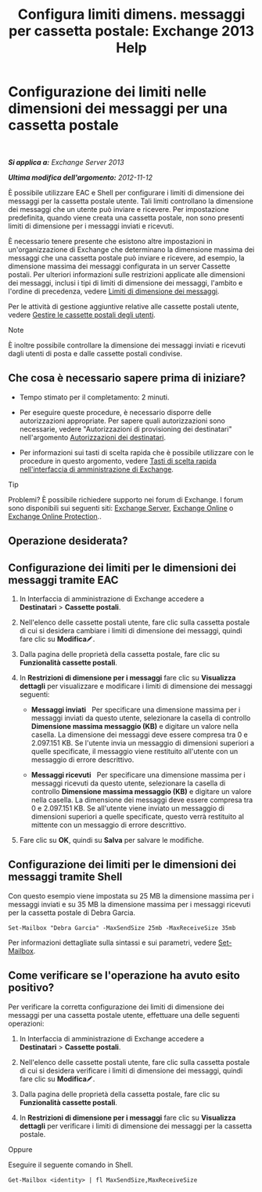 ﻿---
title: 'Configura limiti dimens. messaggi per cassetta postale: Exchange 2013 Help'
TOCTitle: Configurazione dei limiti nelle dimensioni dei messaggi per una cassetta postale
ms:assetid: d1220685-14c0-4c4f-abb2-3920f3046212
ms:mtpsurl: https://technet.microsoft.com/it-it/library/Bb124708(v=EXCHG.150)
ms:contentKeyID: 50555684
ms.date: 01/04/2018
mtps_version: v=EXCHG.150
ms.translationtype: HT
---

# Configurazione dei limiti nelle dimensioni dei messaggi per una cassetta postale

 

_**Si applica a:** Exchange Server 2013_

_**Ultima modifica dell'argomento:** 2012-11-12_

È possibile utilizzare EAC e Shell per configurare i limiti di dimensione dei messaggi per la cassetta postale utente. Tali limiti controllano la dimensione dei messaggi che un utente può inviare e ricevere. Per impostazione predefinita, quando viene creata una cassetta postale, non sono presenti limiti di dimensione per i messaggi inviati e ricevuti.

È necessario tenere presente che esistono altre impostazioni in un'organizzazione di Exchange che determinano la dimensione massima dei messaggi che una cassetta postale può inviare e ricevere, ad esempio, la dimensione massima dei messaggi configurata in un server Cassette postali. Per ulteriori informazioni sulle restrizioni applicate alle dimensioni dei messaggi, inclusi i tipi di limiti di dimensione dei messaggi, l'ambito e l'ordine di precedenza, vedere [Limiti di dimensione dei messaggi](message-size-limits-exchange-2013-help.md).

Per le attività di gestione aggiuntive relative alle cassette postali utente, vedere [Gestire le cassette postali degli utenti](https://docs.microsoft.com/it-it/exchange/recipients-in-exchange-online/manage-user-mailboxes/manage-user-mailboxes).


> [!NOTE]
> È inoltre possibile controllare la dimensione dei messaggi inviati e ricevuti dagli utenti di posta e dalle cassette postali condivise.



## Che cosa è necessario sapere prima di iniziare?

  - Tempo stimato per il completamento: 2 minuti.

  - Per eseguire queste procedure, è necessario disporre delle autorizzazioni appropriate. Per sapere quali autorizzazioni sono necessarie, vedere "Autorizzazioni di provisioning dei destinatari" nell'argomento [Autorizzazioni dei destinatari](recipients-permissions-exchange-2013-help.md).

  - Per informazioni sui tasti di scelta rapida che è possibile utilizzare con le procedure in questo argomento, vedere [Tasti di scelta rapida nell'interfaccia di amministrazione di Exchange](keyboard-shortcuts-in-the-exchange-admin-center-exchange-online-protection-help.md).


> [!TIP]
> Problemi? È possibile richiedere supporto nei forum di Exchange. I forum sono disponibili sui seguenti siti: <A href="https://go.microsoft.com/fwlink/p/?linkid=60612">Exchange Server</A>, <A href="https://go.microsoft.com/fwlink/p/?linkid=267542">Exchange Online</A> o <A href="https://go.microsoft.com/fwlink/p/?linkid=285351">Exchange Online Protection</A>..



## Operazione desiderata?

## Configurazione dei limiti per le dimensioni dei messaggi tramite EAC

1.  In Interfaccia di amministrazione di Exchange accedere a **Destinatari** \> **Cassette postali**.

2.  Nell'elenco delle cassette postali utente, fare clic sulla cassetta postale di cui si desidera cambiare i limiti di dimensione dei messaggi, quindi fare clic su **Modifica**![Icona Modifica](images/JJ218640.6f53ccb2-1f13-4c02-bea0-30690e6ea71d(EXCHG.150).gif "Icona Modifica").

3.  Dalla pagina delle proprietà della cassetta postale, fare clic su **Funzionalità cassette postali**.

4.  In **Restrizioni di dimensione per i messaggi** fare clic su **Visualizza dettagli** per visualizzare e modificare i limiti di dimensione dei messaggi seguenti:
    
      - **Messaggi inviati**   Per specificare una dimensione massima per i messaggi inviati da questo utente, selezionare la casella di controllo **Dimensione massima messaggio (KB)** e digitare un valore nella casella. La dimensione dei messaggi deve essere compresa tra 0 e 2.097.151 KB. Se l'utente invia un messaggio di dimensioni superiori a quelle specificate, il messaggio viene restituito all'utente con un messaggio di errore descrittivo.
    
      - **Messaggi ricevuti**   Per specificare una dimensione massima per i messaggi ricevuti da questo utente, selezionare la casella di controllo **Dimensione massima messaggio (KB)** e digitare un valore nella casella. La dimensione dei messaggi deve essere compresa tra 0 e 2.097.151 KB. Se all'utente viene inviato un messaggio di dimensioni superiori a quelle specificate, questo verrà restituito al mittente con un messaggio di errore descrittivo.

5.  Fare clic su **OK**, quindi su **Salva** per salvare le modifiche.

## Configurazione dei limiti per le dimensioni dei messaggi tramite Shell

Con questo esempio viene impostata su 25 MB la dimensione massima per i messaggi inviati e su 35 MB la dimensione massima per i messaggi ricevuti per la cassetta postale di Debra Garcia.

    Set-Mailbox "Debra Garcia" -MaxSendSize 25mb -MaxReceiveSize 35mb

Per informazioni dettagliate sulla sintassi e sui parametri, vedere [Set-Mailbox](https://technet.microsoft.com/it-it/library/bb123981\(v=exchg.150\)).

## Come verificare se l'operazione ha avuto esito positivo?

Per verificare la corretta configurazione dei limiti di dimensione dei messaggi per una cassetta postale utente, effettuare una delle seguenti operazioni:

1.  In Interfaccia di amministrazione di Exchange accedere a **Destinatari** \> **Cassette postali**.

2.  Nell'elenco delle cassette postali utente, fare clic sulla cassetta postale di cui si desidera verificare i limiti di dimensione dei messaggi, quindi fare clic su **Modifica**![Icona Modifica](images/JJ218640.6f53ccb2-1f13-4c02-bea0-30690e6ea71d(EXCHG.150).gif "Icona Modifica").

3.  Dalla pagina delle proprietà della cassetta postale, fare clic su **Funzionalità cassette postali**.

4.  In **Restrizioni di dimensione per i messaggi** fare clic su **Visualizza dettagli** per verificare i limiti di dimensione dei messaggi per la cassetta postale.

Oppure

Eseguire il seguente comando in Shell.

    Get-Mailbox <identity> | fl MaxSendSize,MaxReceiveSize

